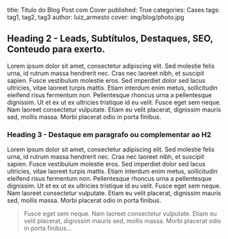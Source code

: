 title: Titulo do Blog Post com Cover
published: True
categories: Cases
tags: tag1, tag2, tag3
author: luiz_armesto
cover: img/blog/photo.jpg

## Heading 2 - Leads, Subtítulos, Destaques, SEO, Conteudo para exerto.
Lorem ipsum dolor sit amet, consectetur adipiscing elit. Sed molestie felis urna, id rutrum massa hendrerit nec. Cras nec laoreet nibh, et suscipit sapien. Fusce vestibulum molestie eros. Sed imperdiet dolor sed lacus ultricies, vitae laoreet turpis mattis. Etiam interdum enim metus, sollicitudin eleifend risus fermentum non. Pellentesque rhoncus urna a pellentesque dignissim. Ut et ex ut ex ultricies tristique id eu velit. Fusce eget sem neque. Nam laoreet consectetur vulputate. Etiam eu velit placerat, dignissim mauris sed, mollis massa. Morbi placerat odio in porta finibus.

### Heading 3 - Destaque em paragrafo ou complementar ao H2
Lorem ipsum dolor sit amet, consectetur adipiscing elit. Sed molestie felis urna, id rutrum massa hendrerit nec. Cras nec laoreet nibh, et suscipit sapien. Fusce vestibulum molestie eros. Sed imperdiet dolor sed lacus ultricies, vitae laoreet turpis mattis. Etiam interdum enim metus, sollicitudin eleifend risus fermentum non. Pellentesque rhoncus urna a pellentesque dignissim. Ut et ex ut ex ultricies tristique id eu velit. Fusce eget sem neque. Nam laoreet consectetur vulputate. Etiam eu velit placerat, dignissim mauris sed, mollis massa. Morbi placerat odio in porta finibus.

> Fusce eget sem neque. Nam laoreet consectetur vulputate. Etiam eu velit placerat, dignissim mauris sed, mollis massa. Morbi placerat odio in porta finibus...
